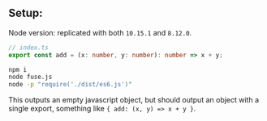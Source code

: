 ## Setup:

Node version: replicated with both `10.15.1` and `8.12.0`.

```typescript
// index.ts
export const add = (x: number, y: number): number => x + y;
```

```sh
npm i
node fuse.js
node -p "require('./dist/es6.js')"
```

This outputs an empty javascript object, but should output an object with a single export, something like `{ add: (x, y) => x + y }`.
